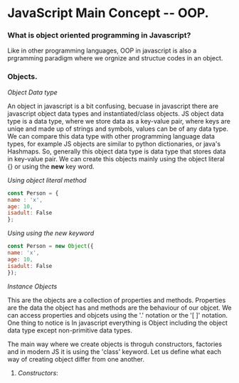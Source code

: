  # JavaScript Main Concept -- OOP.  

### What is object oriented programming in Javascript?

Like in other programming languages, OOP in javascript is also a prgramming paradigm where we orgnize and structue codes in an object. 

### Objects.
*Object Data type*  

An object in javascript is a bit confusing, becuase in javascript there are javascript object data types and instantiated/class objects. 
JS object data type is a data type, where we store data as a key-value pair, where keys are uniqe and made up of strings and symbols, values can be of any data type.
We can compare this data type with other programming language data types, for example JS objects are similar to python dictionaries, or java's Hashmaps. 
So, generally this object data type is data type that stores data in key-value pair. We can create this objects mainly using the object literal {} or using the **new** key word. 

*Using object literal method*  
   ```javascript
   const Person = {
   name : 'x',
   age: 10,
   isadult: False
   };
   ```
*Using using the new keyword*  
 ```javascript
 const Person = new Object({
 name: 'x',
 age: 10,
 isadult: False
 });
```
*Instance Objects*  

This are the objects are a collection of properties and methods. Properties are the data the object has and methods are the behaviour of our objcet. 
We can access properties and objcets using the '.' notation or the '[ ]' notation. One thing to notice is In javascript everything is Object including the object data type 
except non-primitive data types. 

The main way where we create objects is throguh constructors, factories and in modern JS it is using the 'class' keyword. Let us define what each way of creating object differ from one
another. 

   1. *Constructors*:  





 


 
 
